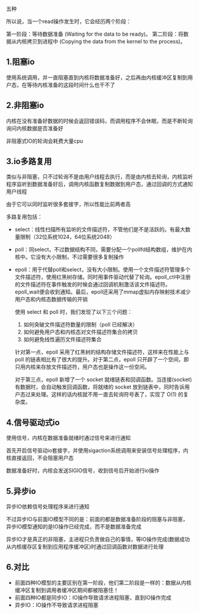 五种

所以说，当一个read操作发生时，它会经历两个阶段：

第一阶段：等待数据准备 (Waiting for the data to be ready)。
 第二阶段：将数据从内核拷贝到进程中 (Copying the data from the kernel to the process)。

## 1.阻塞io

使用系统调用，并一直阻塞直到内核将数据准备好，之后再由内核缓冲区复制到用户态，在等待内核准备的这段时间什么也干不了

## 2.非阻塞io

内核在没有准备好数据的时候会返回错误码，而调用程序不会休眠，而是不断轮询询问内核数据是否准备好

非阻塞式IO的轮询会耗费大量cpu

## 3.io多路复用

类似与非阻塞，只不过轮询不是由用户线程去执行，而是由内核去轮询，内核监听程序监听到数据准备好后，调用内核函数复制数据到用户态，通过回调的方式通知用户线程

由于它可以同时监听很多套接字，所以性能比前两者高

多路复用包括：

- select：线性扫描所有监听的文件描述符，不管他们是不是活跃的。有最大数量限制（32位系统1024，64位系统2048）

- poll：同select，不过数据结构不同，需要分配一个pollfd结构数组，维护在内核中。它没有大小限制，不过需要很多复制操作

- epoll：用于代替poll和select，没有大小限制。使用一个文件描述符管理多个文件描述符，使用红黑树存储。同时用事件驱动代替了轮询。epoll_ctl中注册的文件描述符在事件触发的时候会通过回调机制激活该文件描述符。epoll_wait便会收到通知。最后，epoll还采用了mmap虚拟内存映射技术减少用户态和内核态数据传输的开销

  使用 select 和 poll 时，我们发现了以下三个问题：

  1. 如何突破文件描述符数量的限制（poll 已经解决）
  2. 如何避免用户态和内核态对文件描述符集合的拷贝
  3. 如何避免线性遍历文件描述符集合

  针对第一点，epoll 采用了红黑树的结构存储文件描述符，这样来在性能上与 poll 的链表相比有了很大的提升。对于第二点，epoll 只开辟了一个空间，即只用内核来存放文件描述符，用户态也是操作这一份空间。

  对于第三点，epoll 新增了一个 socket 就绪链表和回调函数。当连接(socket) 有数据时，会自动触发回调函数，将就绪的 socket 放到链表中，同时告诉用户态过来处理。这样的话内核就不用一直去轮询符号表了，实现了 O(1) 的复杂度。

## 4.信号驱动式io

使用信号，内核在数据准备就绪时通过信号来进行通知

首先开启信号驱动io套接字，并使用sigaction系统调用来安装信号处理程序，内核直接返回，不会阻塞用户态

数据准备好时，内核会发送SIGIO信号，收到信号后开始进行io操作

## 5.异步io

异步IO依赖信号处理程序来进行通知

不过异步IO与前面IO模型不同的是：前面的都是数据准备阶段的阻塞与非阻塞，异步IO模型通知的是IO操作已经完成，而不是数据准备完成

异步IO才是真正的非阻塞，主进程只负责做自己的事情，等IO操作完成(数据成功从内核缓存区复制到应用程序缓冲区)时通过回调函数对数据进行处理



## 6.对比

- 前面四种IO模型的主要区别在第一阶段，他们第二阶段是一样的：数据从内核缓冲区复制到调用者缓冲区期间都被阻塞住！
- 前面四种IO都是同步IO：IO操作导致请求进程阻塞，直到IO操作完成
- 异步IO：IO操作不导致请求进程阻塞

